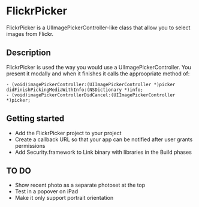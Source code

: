 # FlickrPicker

FlickrPicker is a UIImagePickerController-like class that allow you to select images from Flickr.

## Description

FlickrPicker is used the way you would use a UIImagePickerController. You present it modally and when it finishes it calls the approopriate method of:

    - (void)imagePickerController:(UIImagePickerController *)picker didFinishPickingMediaWithInfo:(NSDictionary *)info;
    - (void)imagePickerControllerDidCancel:(UIImagePickerController *)picker;


## Getting started

* Add the FlickrPicker project to your project
* Create a callback URL so that your app can be notified after user grants permissions
* Add Security.framework to Link binary with libraries in the Build phases


## TO DO

* Show recent photo as a separate photoset at the top
* Test in a popover on iPad
* Make it only support portrait orientation
